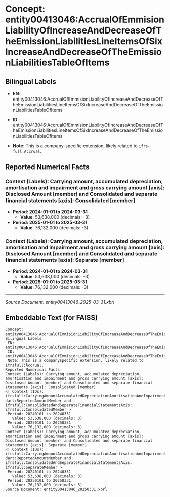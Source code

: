 # Concept: entity00413046:AccrualOfEmmisionLiabilityOfIncreaseAndDecreaseOfTheEmissionLiabilitiesLineItemsOfSixIncreaseAndDecreaseOfTheEmissionLiabilitiesTableOfItems

## Bilingual Labels
- **EN**: entity00413046:AccrualOfEmmisionLiabilityOfIncreaseAndDecreaseOfTheEmissionLiabilitiesLineItemsOfSixIncreaseAndDecreaseOfTheEmissionLiabilitiesTableOfItems

- **ID**: entity00413046:AccrualOfEmmisionLiabilityOfIncreaseAndDecreaseOfTheEmissionLiabilitiesLineItemsOfSixIncreaseAndDecreaseOfTheEmissionLiabilitiesTableOfItems
- **Note**: This is a company-specific extension, likely related to `ifrs-full:Accrual`.

## Reported Numerical Facts

### **Context (Labels): Carrying amount, accumulated depreciation, amortisation and impairment and gross carrying amount [axis]: Disclosed Amount [member] and Consolidated and separate financial statements [axis]: Consolidated [member]**
<!-- Context (IDs): ifrs-full:CarryingAmountAccumulatedDepreciationAmortisationAndImpairmentAndGrossCarryingAmountAxis: dart:ReportedAmountMember and ifrs-full:ConsolidatedAndSeparateFinancialStatementsAxis: ifrs-full:ConsolidatedMember -->
- **Period: 2024-01-01 to 2024-03-31**
  - **Value**: 53,638,000 (decimals: -3)
- **Period: 2025-01-01 to 2025-03-31**
  - **Value**: 76,132,000 (decimals: -3)

### **Context (Labels): Carrying amount, accumulated depreciation, amortisation and impairment and gross carrying amount [axis]: Disclosed Amount [member] and Consolidated and separate financial statements [axis]: Separate [member]**
<!-- Context (IDs): ifrs-full:CarryingAmountAccumulatedDepreciationAmortisationAndImpairmentAndGrossCarryingAmountAxis: dart:ReportedAmountMember and ifrs-full:ConsolidatedAndSeparateFinancialStatementsAxis: ifrs-full:SeparateMember -->
- **Period: 2024-01-01 to 2024-03-31**
  - **Value**: 53,638,000 (decimals: -3)
- **Period: 2025-01-01 to 2025-03-31**
  - **Value**: 76,132,000 (decimals: -3)

---
*Source Document: entity00413046_2025-03-31.xbrl*
## Embeddable Text (for FAISS)
```text
Concept: entity00413046:AccrualOfEmmisionLiabilityOfIncreaseAndDecreaseOfTheEmissionLiabilitiesLineItemsOfSixIncreaseAndDecreaseOfTheEmissionLiabilitiesTableOfItems
Bilingual Labels
 EN: entity00413046:AccrualOfEmmisionLiabilityOfIncreaseAndDecreaseOfTheEmissionLiabilitiesLineItemsOfSixIncreaseAndDecreaseOfTheEmissionLiabilitiesTableOfItems
 ID: entity00413046:AccrualOfEmmisionLiabilityOfIncreaseAndDecreaseOfTheEmissionLiabilitiesLineItemsOfSixIncreaseAndDecreaseOfTheEmissionLiabilitiesTableOfItems
 Note: This is a companyspecific extension, likely related to ifrsfull:Accrual.
Reported Numerical Facts
Context (Labels): Carrying amount, accumulated depreciation, amortisation and impairment and gross carrying amount [axis]: Disclosed Amount [member] and Consolidated and separate financial statements [axis]: Consolidated [member]
<! Context (IDs): ifrsfull:CarryingAmountAccumulatedDepreciationAmortisationAndImpairmentAndGrossCarryingAmountAxis: dart:ReportedAmountMember and ifrsfull:ConsolidatedAndSeparateFinancialStatementsAxis: ifrsfull:ConsolidatedMember >
 Period: 20240101 to 20240331
   Value: 53,638,000 (decimals: 3)
 Period: 20250101 to 20250331
   Value: 76,132,000 (decimals: 3)
Context (Labels): Carrying amount, accumulated depreciation, amortisation and impairment and gross carrying amount [axis]: Disclosed Amount [member] and Consolidated and separate financial statements [axis]: Separate [member]
<! Context (IDs): ifrsfull:CarryingAmountAccumulatedDepreciationAmortisationAndImpairmentAndGrossCarryingAmountAxis: dart:ReportedAmountMember and ifrsfull:ConsolidatedAndSeparateFinancialStatementsAxis: ifrsfull:SeparateMember >
 Period: 20240101 to 20240331
   Value: 53,638,000 (decimals: 3)
 Period: 20250101 to 20250331
   Value: 76,132,000 (decimals: 3)
Source Document: entity00413046_20250331.xbrl
```